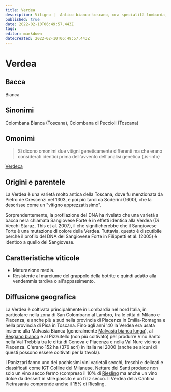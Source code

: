 ```yaml
---
title: Verdea
description: Vitigno |  Antico bianco toscano, ora specialità lombarda, vinificato in diversi stili.
published: true
date: 2022-02-10T06:49:57.443Z
tags: 
editor: markdown
dateCreated: 2022-02-10T06:49:57.443Z
---
```


# Verdea

## Bacca
Bianca

## Sinonimi

Colombana Bianca (Toscana), Colombana di Peccioli (Toscana)

## Omonimi
> Si dicono omonimi due vitigni geneticamente differenti ma che erano considerati identici prima dell'avvento dell'analisi genetica
{.is-info}

[Verdeca](/vitigni/Italia/bacca-bianca/verdeca)

## Origini e parentele
La Verdea è una varietà molto antica della Toscana, dove fu menzionata da Pietro de Crescenzi nel 1303, e poi più tardi da Soderini (1600), che la descrisse come un "vitigno apprezzatissimo".

Sorprendentemente, la profilazione del DNA ha rivelato che una varietà a bacca nera chiamata Sangiovese Forte è in effetti identica alla Verdea (Di Vecchi Staraz, This et al. 2007), il che significherebbe che il Sangiovese Forte è una mutazione di colore della Verdea. Tuttavia, questo è discutibile perché il profilo del DNA del Sangiovese Forte in Filippetti et al. (2005) è identico a quello del Sangiovese.

## Caratteristiche viticole

- Maturazione media. 
- Resistente al marciume del grappolo della botrite e quindi adatto alla vendemmia tardiva o all'appassimento.

## Diffusione geografica

La Verdea è coltivata principalmente in Lombardia nel nord Italia, in particolare nella zona di San Colombano al Lambro, tra le città di Milano e Piacenza, e anche più a sud nella provincia di Piacenza in Emilia-Romagna e nella provincia di Pisa in Toscana. Fino agli anni '40 la Verdea era usata insieme alla Malvasia Bianca (generalmente [Malvasia bianca lunga](/vitigni/Italia/bacca-bianca/malvasia-bianca-lunga)), al [Besgano bianco](/vitigni/Italia/bacca-bianca/besgano-bianco) e al Pizzutello (non più coltivato) per produrre Vino Santo nella Val Trebbia tra le città di Genova e Piacenza e nella Val Nure vicino a Piacenza. C'erano 152 ha (376 acri) in Italia nel 2000 (anche se alcuni di questi possono essere coltivati per la tavola).

I Panizzari fanno uno dei pochissimi vini varietali secchi, freschi e delicati e classificati come IGT Colline del Milanese. Nettare dei Santi produce non solo un vino secco fermo (compreso il 10% di [Riesling](/vitigni/Germania/bacca-bianca/riesling) ma anche un vino dolce da dessert in stile passito e un fizz secco. Il Verdea della Cantina Pietrasanta comprende anche il 15% di Riesling.



